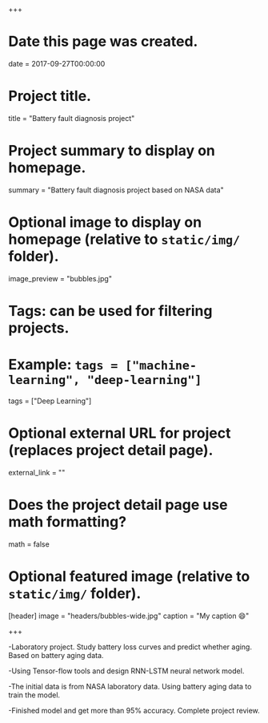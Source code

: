 +++
# Date this page was created.
date = 2017-09-27T00:00:00

# Project title.
title = "Battery fault diagnosis project"

# Project summary to display on homepage.
summary = "Battery fault diagnosis project based on NASA data"

# Optional image to display on homepage (relative to `static/img/` folder).
image_preview = "bubbles.jpg"

# Tags: can be used for filtering projects.
# Example: `tags = ["machine-learning", "deep-learning"]`
tags = ["Deep Learning"]

# Optional external URL for project (replaces project detail page).
external_link = ""

# Does the project detail page use math formatting?
math = false

# Optional featured image (relative to `static/img/` folder).
[header]
image = "headers/bubbles-wide.jpg"
caption = "My caption :smile:"

+++

-Laboratory project. Study battery loss curves and predict whether aging. Based on battery aging data. 

-Using Tensor-flow tools and design RNN-LSTM neural network model.

-The initial data is from NASA laboratory data. Using battery aging data to train the model.

-Finished model and get more than 95% accuracy. Complete project review.


